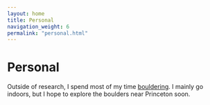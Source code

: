 ```yaml
---
layout: home
title: Personal
navigation_weight: 6
permalink: "personal.html"
---
```


# Personal

Outside of research, I spend most of my time [bouldering](http://instagram.com/uthsav_climbs/). I mainly go indoors, but I hope to explore the boulders near Princeton soon.